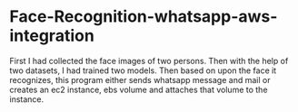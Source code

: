 # Face-Recognition-whatsapp-aws-integration

First I had collected the face images of two persons.
Then with the help of two datasets, I had trained two models.
Then based on upon the face it recognizes, this program either sends whatsapp message and mail or creates an ec2 instance, ebs volume and attaches that volume to the instance.
